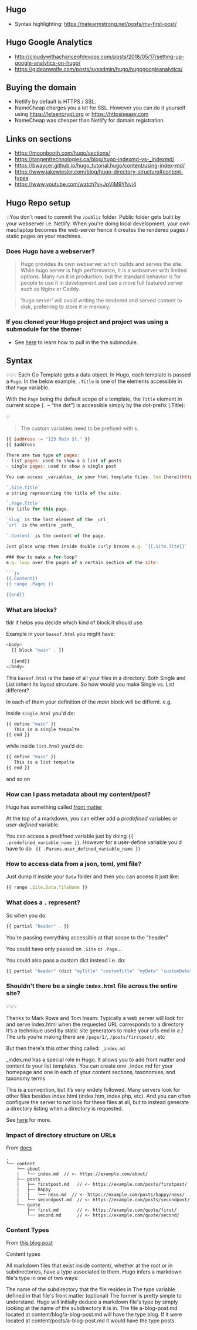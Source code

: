 ## Hugo 

- Syntax highlighting: https://natearmstrong.net/posts/my-first-post/

## Hugo Google Analytics
- http://cloudywithachanceofdevops.com/posts/2018/05/17/setting-up-google-analytics-on-hugo/
- https://gideonwolfe.com/posts/sysadmin/hugo/hugogoogleanalytics/

## Buying the domain
- Netlify by default is HTTPS / SSL. 
- NameCheap charges you a lot for SSL. However you can do it yourself using https://letsencrypt.org or https://httpsiseasy.com
- NameCheap was cheaper than Netlify for domain registration. 

## Links on sections
- https://moonbooth.com/hugo/sections/
- https://tangenttechnologies.ca/blog/hugo-indexmd-vs-_indexmd/
- https://bwaycer.github.io/hugo_tutorial.hugo/content/using-index-md/
- https://www.jakewiesler.com/blog/hugo-directory-structure#content-types
- https://www.youtube.com/watch?v=JqViM9YNvj4

## Hugo Repo setup
💡You don't need to commit the `/public` folder. Public folder gets built by your webserver i.e. Netlify. 
When you're doing local development, your own mac/laptop becomes the web-server hence it creates the rendered pages / static pages on your machines.

### Does Hugo have a webserver? 
> Hugo provides its own webserver which builds and serves the site.
While hugo server is high performance, it is a webserver with limited options.
Many run it in production, but the standard behavior is for people to use it
in development and use a more full featured server such as Nginx or Caddy.

> 'hugo server' will avoid writing the rendered and served content to disk,
preferring to store it in memory.



### If you cloned your Hugo project and project was using a submodule for the theme: 
- See [here](https://stackoverflow.com/questions/60269683/how-to-fix-the-error-found-no-layout-file-for-html-for-page-in-hugo-cms) to learn how to pull in the the submodule. 


## Syntax

💡💡💡 Each Go Template gets a data object. In Hugo, each template is passed a ‍`Page`. In the below example, `.Title` is one of the elements accessible in that `Page` variable.

With the `Page` being the default scope of a template, the `Title` element in current scope (`.` – “the dot") is accessible simply by the dot-prefix (.Title):

💡

> The custom variables need to be prefixed with `$`.

```js
{{ $address := "123 Main St." }}
{{ $address

There are two type of pages: 
- list pages: used to show a a list of posts
- single pages: used to show a single post

You can access _variables_ in your html template files. See [here](https://gohugo.io/variables/). Examples: 

`.Site.Title`
a string representing the title of the site.

`.Page.Title`
the title for this page.

`slug` is the last element of the _url_
`url` is the entire _path_

`.Content` is the content of the page. 

Just place wrap them inside double curly braces e.g. `{{.Site.Tite}}`

### How to make a for-loop?
e.g. loop over the pages of a certain section of the site: 

```js
{{.Content}} 
{{ range .Pages }}

{{end}}
```


### What are blocks?
tldr it helps you decide which kind of block it should use. 

Example in your `baseof.html` you might have: 

```js
<body> 
  {{ block "main" . }}
  
  {{end}}
</body>

```
This `baseof.html` is the base of all your files in a directory. Both Single and List inherit its layout strcuture. So how would you make Single vs. List different? 

In each of them your definition of the _main_ block will be differnt. e.g. 

Inside `single.html` you'd do: 

```js
{{ define "main" }} 
   This is a single tempalte
{{ end }}
```

while inside `list.html` you'd do: 

```js
{{ define "main" }} 
   This is a list tempalte
{{ end }}
```

and so on

### How can I pass metadata about my content/post? 
Hugo has something called [front matter](https://gohugo.io/content-management/front-matter/)

At the top of a markdown, you can either add a _predefined_ variables or _user-defined_ variable. 

You can access a predifned variable just by doing `{{ .predefined_variable_name }}`. 
However for a user-define variable you'd have to do ` {{ .Params.user_defined_variable_name }}`

### How to access data from a json, toml, yml file? 

Just dump it inside your `Data` folder and then you can access it just like: 

```js
{{ range .Site.Data.fileName }}
```

### What does a `.` represent? 

So when you do: 

```js
{{ partial "header" . }}
```
You're passing everything accessible at that scope to the "header"

You could have only passed on `.Site` or `.Page`...

You could also pass a custom dict instead i.e. do: 



```js
{{ partial "header" (dict "myTitle" "customTitle" "myDate" "customDate" }}
```

### Shouldn't there be a single `index.html` file across the entire site?
💡💡💡

Thanks to Mark Rowe and Tom Insam: 
Typically a web server will look for and serve index.html when the requested URL corresponds to a directory
It’s a technique used by static site generators to make your urls end in a /
The urls you’re making there are `/page/1/`, `/posts/firstpost/`, etc

But then there's this other thing called: `_index.md` 

_index.md has a special role in Hugo. It allows you to add front matter and content to your list templates. 
You can create one _index.md for your homepage and one in each of your content sections, taxonomies, and taxonomy terms

This is a convention, but it’s very widely followed. Many servers look for other files besides index.html (index.htm, index.php, etc). And you can often configure the server to not look for these files at all, but to instead generate a directory listing when a directory is requested.


See [here](https://gohugo.io/content-management/organization/) for more. 

### Impact of directory structure on URLs
From [docs](https://gohugo.io/content-management/organization/#organization-of-content-source)

```
.
└── content
    └── about
    |   └── index.md  // <- https://example.com/about/
    ├── posts
    |   ├── firstpost.md   // <- https://example.com/posts/firstpost/
    |   ├── happy
    |   |   └── ness.md  // <- https://example.com/posts/happy/ness/
    |   └── secondpost.md  // <- https://example.com/posts/secondpost/
    └── quote
        ├── first.md       // <- https://example.com/quote/first/
        └── second.md      // <- https://example.com/quote/second/
```

### Content Types

From [this blog post](https://www.jakewiesler.com/blog/hugo-directory-structure#content-types)

Content types

All markdown files that exist inside content/, whether at the root or in subdirectories, have a type associated to them. Hugo infers a markdown file's type in one of two ways:

The name of the subdirectory that the file resides in
The type variable defined in that file's front matter (optional)
The former is pretty simple to understand. Hugo will initially deduce a markdown file's type by simply looking at the name of the subdirectory it is in. The file a-blog-post.md located at content/blog/a-blog-post.md will have the type blog. If it were located at content/posts/a-blog-post.md it would have the type posts.
